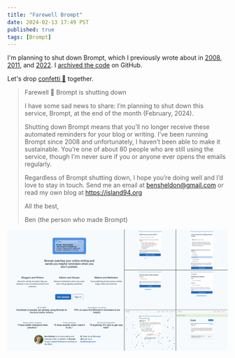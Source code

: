 ```yaml
---
title: "Farewell Brompt"
date: 2024-02-13 17:49 PST
published: true
tags: [Brompt]
---
```


I'm planning to shut down Brompt, which I previously wrote about in [2008](https://island94.org/2008/04/Brompt-is-a-blog-reminder.html), [2011](https://island94.org/2011/03/A-form-from-my-favorites.html), and [2022](https://island94.org/2022/09/reflections-on-brompt-2022). I [archived the code](https://github.com/bensheldon/brompt-archive) on GitHub.

Let's drop <a href="#" onclick="event.preventDefault(); c = Confetti(); c.initialize(); c.drop();">confetti 🎉</a> together.

<blockquote markdown="1">

Farewell 👋 Brompt is shutting down

I have some sad news to share: I’m planning to shut down this service, Brompt, at the end of the month (February, 2024).

Shutting down Brompt means that you’ll no longer receive these automated reminders for your blog or writing. I’ve been running Brompt since 2008 and unfortunately, I haven’t been able to make it sustainable. You’re one of about 80 people who are still using the service, though I’m never sure if you or anyone ever opens the emails regularly.

Regardless of Brompt shutting down, I hope you’re doing well and I’d love to stay in touch. Send me an email at bensheldon@gmail.com or read my own blog at https://island94.org

All the best,

Ben (the person who made Brompt)

</blockquote>

[![Screenshots from Brompt](/uploads/2024-02/brompt.jpg)](/uploads/2024-02/brompt.jpg)

<canvas id="canvas" style="
    display: block;
    position: absolute;
    top: 0;
    left: 0;
    z-index: 1;
    pointer-events: none;
"></canvas>

<script>
// https://jsfiddle.net/hcxabsgh/
// Usage: window.confetti.drop();
window.Confetti = function () {
  // globals
  var canvas;
  var ctx;
  var W;
  var H;
  var mp = 150; //max particles
  var particles = [];
  var angle = 0;
  var tiltAngle = 0;
  var confettiActive = true;
  var animationComplete = true;
  var deactivationTimerHandler;
  var reactivationTimerHandler;
  var animationHandler;

  // objects

  var particleColors = {
    colorOptions: ["DodgerBlue", "OliveDrab", "Gold", "pink", "SlateBlue", "lightblue", "Violet", "PaleGreen", "SteelBlue", "SandyBrown", "Chocolate", "Crimson"],
    colorIndex: 0,
    colorIncrementer: 0,
    colorThreshold: 10,
    getColor: function () {
      if (this.colorIncrementer >= 10) {
        this.colorIncrementer = 0;
        this.colorIndex++;
        if (this.colorIndex >= this.colorOptions.length) {
          this.colorIndex = 0;
        }
      }
      this.colorIncrementer++;
      return this.colorOptions[this.colorIndex];
    }
  }

  function confettiParticle(color) {
    this.x = Math.random() * W; // x-coordinate
    this.y = (Math.random() * H) - H; //y-coordinate
    this.r = RandomFromTo(10, 30); //radius;
    this.d = (Math.random() * mp) + 10; //density;
    this.color = color;
    this.tilt = Math.floor(Math.random() * 10) - 10;
    this.tiltAngleIncremental = (Math.random() * 0.07) + .05;
    this.tiltAngle = 0;

    this.draw = function () {
      ctx.beginPath();
      ctx.lineWidth = this.r / 2;
      ctx.strokeStyle = this.color;
      ctx.moveTo(this.x + this.tilt + (this.r / 4), this.y);
      ctx.lineTo(this.x + this.tilt, this.y + this.tilt + (this.r / 4));
      return ctx.stroke();
    }
  }

  // $(document).ready(function () {
  //   SetGlobals();
  //   InitializeConfetti();
  //
  //   $(window).resize(function () {
  //     W = window.innerWidth;
  //     H = window.innerHeight;
  //     canvas.width = W;
  //     canvas.height = H;
  //   });
  // });

  function SetGlobals() {
    canvas = document.getElementById("canvas");
    ctx = canvas.getContext("2d");
    W = window.innerWidth;
    H = window.innerHeight;
    canvas.width = W;
    canvas.height = H;
  }

  function InitializeConfetti() {
    particles = [];
    animationComplete = false;
    for (var i = 0; i < mp; i++) {
      var particleColor = particleColors.getColor();
      particles.push(new confettiParticle(particleColor));
    }
    StartConfetti();
  }

  function Draw() {
    ctx.clearRect(0, 0, W, H);
    var results = [];
    for (var i = 0; i < mp; i++) {
      (function (j) {
        results.push(particles[j].draw());
      })(i);
    }
    Update();

    return results;
  }

  function RandomFromTo(from, to) {
    return Math.floor(Math.random() * (to - from + 1) + from);
  }


  function Update() {
    var remainingFlakes = 0;
    var particle;
    angle += 0.01;
    tiltAngle += 0.1;

    for (var i = 0; i < mp; i++) {
      particle = particles[i];
      if (animationComplete) return;

      if (!confettiActive && particle.y < -15) {
        particle.y = H + 100;
        continue;
      }

      stepParticle(particle, i);

      if (particle.y <= H) {
        remainingFlakes++;
      }
      CheckForReposition(particle, i);
    }

    if (remainingFlakes === 0) {
      StopConfetti();
    }
  }

  function CheckForReposition(particle, index) {
    if ((particle.x > W + 20 || particle.x < -20 || particle.y > H) && confettiActive) {
      if (index % 5 > 0 || index % 2 == 0) //66.67% of the flakes
      {
        repositionParticle(particle, Math.random() * W, -10, Math.floor(Math.random() * 10) - 20);
      } else {
        if (Math.sin(angle) > 0) {
          //Enter from the left
          repositionParticle(particle, -20, Math.random() * H, Math.floor(Math.random() * 10) - 20);
        } else {
          //Enter from the right
          repositionParticle(particle, W + 20, Math.random() * H, Math.floor(Math.random() * 10) - 20);
        }
      }
    }
  }
  function stepParticle(particle, particleIndex) {
    particle.tiltAngle += particle.tiltAngleIncremental;
    particle.y += (Math.cos(angle + particle.d) + 3 + particle.r / 2) / 2;
    particle.x += Math.sin(angle);
    particle.tilt = (Math.sin(particle.tiltAngle - (particleIndex / 3))) * 15;
  }

  function repositionParticle(particle, xCoordinate, yCoordinate, tilt) {
    particle.x = xCoordinate;
    particle.y = yCoordinate;
    particle.tilt = tilt;
  }

  function StartConfetti() {
    W = window.innerWidth;
    H = window.innerHeight;
    canvas.width = W;
    canvas.height = H;
    (function animloop() {
      if (animationComplete) return null;
      animationHandler = requestAnimFrame(animloop);
      return Draw();
    })();
  }

  function ClearTimers() {
    clearTimeout(reactivationTimerHandler);
    clearTimeout(animationHandler);
  }

  function DeactivateConfetti() {
    confettiActive = false;
    ClearTimers();
  }

  function StopConfetti() {
    animationComplete = true;
    if (ctx == undefined) return;
    ctx.clearRect(0, 0, W, H);
  }

  function RestartConfetti() {
    ClearTimers();
    StopConfetti();
    reactivationTimerHandler = setTimeout(function () {
      confettiActive = true;
      animationComplete = false;
      InitializeConfetti();
    }, 100);

  }

  window.requestAnimFrame = (function () {
    return window.requestAnimationFrame ||
      window.webkitRequestAnimationFrame ||
      window.mozRequestAnimationFrame ||
      window.oRequestAnimationFrame ||
      window.msRequestAnimationFrame ||
      function (callback) {
        return window.setTimeout(callback, 1000 / 60);
      };
  })();

  return {
    initialize: function() {
      SetGlobals();
      InitializeConfetti();

      // $(window).resize(function () {
      //   W = window.innerWidth;
      //   H = window.innerHeight;
      //   canvas.width = W;
      //   canvas.height = H;
      // });
    },
    start: function() {
      RestartConfetti();
    },
    stop: function() {
      DeactivateConfetti();
    },
    drop: function(duration) {
      RestartConfetti();
      window.setTimeout(function() {
        DeactivateConfetti();
      }, duration || 1500);
    },
  }
};
</script>
